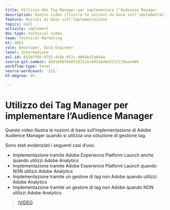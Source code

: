 ```yaml
---
title: Utilizzo dei Tag Manager per implementare l’Audience Manager
description: Questo video illustra le nozioni di base sull’implementazione di Adobe Audience Manager quando si utilizza una soluzione di gestione tag.
feature: Nozioni di base sull’implementazione
topics: null
activity: implement
doc-type: technical video
team: Technical Marketing
kt: 4051
role: Developer, Data Engineer
level: Intermediate
exl-id: 8559ff60-0755-4cbb-9f2c-d06ab37a64a4
source-git-commit: 4b91696f840518312ec041abdbe5217178aee405
workflow-type: tm+mt
source-wordcount: '111'
ht-degree: 0%

---
```


# Utilizzo dei Tag Manager per implementare l’Audience Manager

Questo video illustra le nozioni di base sull’implementazione di Adobe Audience Manager quando si utilizza una soluzione di gestione tag.

Sono stati evidenziati i seguenti casi d’uso:

* Implementazione tramite Adobe Experience Platform Launch anche quando utilizzi Adobe Analytics
* Implementazione tramite Adobe Experience Platform Launch quando NON utilizzi Adobe Analytics
* Implementazione tramite un gestore di tag non Adobe quando utilizzi Adobe Analytics
* Implementazione tramite un gestore di tag non Adobe quando NON utilizzi Adobe Analytics

>[!VIDEO](https://video.tv.adobe.com/v/29964/?quality=12)

